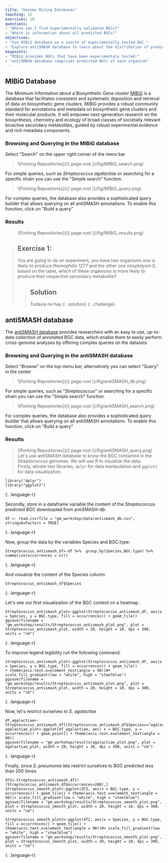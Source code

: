```yaml
---
title: "Genome Mining Databases"
teaching: 15
exercises: 10
questions:
- "Where can I find experimentally validated BGCs?"
- "Where is information about all predicted BGCs?"
objectives:
- "Use MIBiG database as a source of experimentally tested BGC."
- "Explore antiSMASH database to learn about the distribution of predicted BGC."
keypoints:
- "MIBiG provides BGCs that have been experimentaly tested."
- "antiSMASH database comprises predicted BGCs of each organism"
---
```

## MIBiG Database
The Minimum Information about a Biosynthetic Gene cluster 
[MIBiG](https://mibig.secondarymetabolites.org/repository) 
is a database that facilitates consistent and systematic deposition 
and retrieval of data on biosynthetic gene clusters. MIBiG provides 
a robust community standard for annotations and metadata on 
biosynthetic gene clusters and their molecular products. It will 
empower next-generation research on the biosynthesis, chemistry 
and ecology of broad classes of societally relevant bioactive 
secondary metabolites, guided by robust experimental evidence 
and rich metadata components.

### Browsing and Querying in the MIBiG database

Select "Search" on the upper right corner of the menu bar

> ![Forking Repositories]({{ page.root }}/fig/MIBiG_search.png)

For simple queries, such as _Streptococcus agalactiae_ or searching for a specific strain you can use the "Simple search"  function.

> ![Forking Repositories]({{ page.root }}/fig/MIBiG_query.png)

For complex queries, the database also provides a sophisticated query builder that allows querying on all antiSMASH annotations. To enable this function, click on "Build a query"

### Results

> ![Forking Repositories]({{ page.root }}/fig/MIBiG_results.png)

> ## Exercise 1: 
> You are going to do an experiment, you have two organisms one is likely to produce *themophilin 1277* and the other one *streptolysin S*, based on the table, which of these organisms is more likely to produce their respective secondary metabolite?
> 
> > ## Solution
> > Todavía no hay
> {: .solution}
{: .challenge}



## antiSMASH database
The [antiSMASH database](https://antismash-db.secondarymetabolites.org/) 
provides researchers with an easy to use, up-to-date collection of 
annotated BGC data, which enable them to easily perform cross-genome 
analyses by offering complex queries on the datasets

### Browsing and Querying in the antiSMASH database
Select "Browse" on the top menu bar, alternatively you can select "Query" in the center

> ![Forking Repositories]({{ page.root }}/fig/antiSMASH_db.png)

For simple queries, such as "Streptococcus" or searching for a 
specific strain you can use the "Simple search" function.

> ![Forking Repositories]({{ page.root }}/fig/antiSMASH_search.png)

For complex queries, the database also provides a sophisticated query 
builder that allows querying on all antiSMASH annotations. To enable 
this function, click on "Build a query"

### Results

> ![Forking Repositories]({{ page.root }}/fig/antiSMASH_query.png)
Let's use antiSMASH database to know the BGC contained in 
the _Streptococcus_ genomes. We will use R to visualize the data.  
Firstly, ativate two libraries, `dplyr` for data manipulation 
and `ggplot2` for data visualization.      
  
~~~
library("dplyr")
library("ggplot2")
~~~
{: .language-r}

Secondly, store in a dataframe variable the content of the
_Streptococcus_ predicted BGC downloaded from antiSMASH-db.  

~~~
df <- read.csv(file = "gm_workshop/data/antismash_db.csv", stringsAsFactors = TRUE)
~~~
{: .language-r}

Now, group the data by the variables Species and BGC.type:  
~~~
Streptococcus_antismash_df<-df %>%  group_by(Species,BGC.type) %>%  summarize(occurrences = n()) 
~~~
{: .language-r}

And visualize the content of the Species column:  
~~~
Streptococcus_antismash_df$Species 
~~~
{: .language-r}  

Let's see our first visualization of the BGC content on a heatmap  .
~~~
Streptococcus_antismash_plot<-ggplot(Streptococcus_antismash_df, aes(x = Species, y = BGC.type, fill = occurrences)) + geom_tile() 
ggsave(filename = "gm_workshop/results/Streptococcus_antismash_plot.png", plot = Streptococcus_antismash_plot, width = 20, height = 10, dpi = 300, units = "cm")
~~~
{: .language-r}  

To improve legend legibility run the following command:
~~~
Streptococcus_antismash_plot<-ggplot(Streptococcus_antismash_df, aes(x = Species, y = BGC.type, fill = occurrences)) + geom_tile() 
+ theme(axis.text.x=element_text(angle = 90))#+ scale_fill_gradient(low = "white", high = "steelblue")
ggsave(filename = "gm_workshop/results/Streptococcus_antismash_plot.png", plot = Streptococcus_antismash_plot, width = 20, height = 10, dpi = 300, units = "cm")

~~~
{: .language-r}

Now, let's restrict ourselves to _S. agalactiae_  
~~~
df_agalactiae<-Streptococcus_antismash_df[(Streptococcus_antismash_df$Species=="agalactiae"),]             
agalactiae_plot<-ggplot(df_agalactiae, aes( x = BGC.type, y = occurrences)) + geom_point() + theme(axis.text.x=element_text(angle = 90))
ggsave(filename = "gm_workshop/results/agalactiae_plot.png", plot = agalactiae_plot, width = 20, height = 10, dpi = 300, units = "cm")
~~~
{: .language-r}

Finally, since _S. pneumonia_ lets restrict ourselves 
to BGC predicted less than 200 times.   
~~~
df2<-Streptococcus_antismash_df[!(Streptococcus_antismash_df$occurrences>200),]             
Streptococcus_smooth_plot<-ggplot(df2, aes(x = BGC.type, y = occurrences)) + geom_tile() + theme(axis.text.x=element_text(angle = 90))+ scale_fill_gradient(low = "white", high = "steelblue")
ggsave(filename = "gm_workshop/results/Streptococcus_smooth_plot.png", plot = Streptococcus_smooth_plot, width = 20, height = 10, dpi = 300, units = "cm")

Streptococcus_smooth_plot2<-ggplot(df2, aes(x = Species, y = BGC.type, fill = occurrences)) + geom_tile() + theme(axis.text.x=element_text(angle = 90))#+ scale_fill_gradient(low = "white", high = "steelblue")
ggsave(filename = "gm_workshop/results/Streptococcus_smooth_plot.png", plot = Streptococcus_smooth_plot, width = 20, height = 10, dpi = 300, units = "cm")
~~~
{: .language-r}
